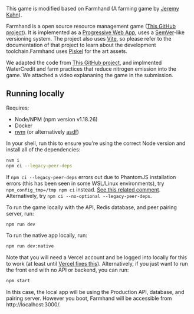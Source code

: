 This game is modified based on Farmhand (A farming game by [Jeremy Kahn](https://github.com/jeremyckahn)).

Farmhand is a open source resource management game ([This GitHub project](https://github.com/jeremyckahn/farmhand/projects/1)). It is implemented as a [Progressive Web App](https://web.dev/what-are-pwas/), uses a [SemVer](https://semver.org/)-like versioning system. The project also uses [Vite](https://vitejs.dev/), so please refer to the documentation of that project to learn about the development toolchain.Farmhand uses [Piskel](https://www.piskelapp.com/) for the art assets.

We adapted the code from [This GitHub project](https://github.com/jeremyckahn/farmhand/projects/1), and implmented WaterCredit and farm practices that reduce nitrogen emission into the game. We attached a video explananing the game in the submission. 


## Running locally

Requires:

- Node/NPM (npm version v1.18.26)
- Docker
- [nvm](https://github.com/nvm-sh/nvm) (or alternatively [asdf](https://asdf-vm.com))

In your shell, run this to ensure you're using the correct Node version and install all of the dependencies:

```sh
nvm i
npm ci --legacy-peer-deps
```

If `npm ci --legacy-peer-deps` errors out due to PhantomJS installation errors (this has been seen in some WSL/Linux environments), try `npm_config_tmp=/tmp npm ci` instead. [See this related comment](https://github.com/yarnpkg/yarn/issues/1016#issuecomment-283067214). Alternatively, try `npm ci --no-optional --legacy-peer-deps`.

To run the game locally with the API, Redis database, and peer pairing server, run:

```sh
npm run dev
```

To run the native app locally, run:

```sh
npm run dev:native
```

Note that you will need a Vercel account and be logged into locally for this to work (at least until [Vercel fixes this](https://github.com/vercel/vercel/discussions/4925)). Alternatively, if you just want to run the front end with no API or backend, you can run:

```sh
npm start
```

In this case, the local app will be using the Production API, database, and pairing server. However you boot, Farmhand will be accessible from http://localhost:3000/.
